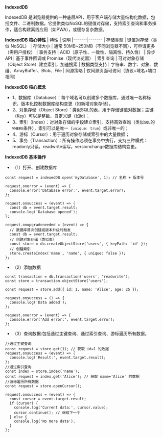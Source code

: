 **IndexedDB**

IndexedDB 是浏览器提供的一种底层API，用于客户端存储大量结构化数据，包括文件、二进制数据。它提供类似NoSQL的键值对存储，支持索引查询和事务操作，适合构建离线应用（如PWA），或缓存复杂数据。

**IndexedDB 核心特性**
| 特性	| 说明
|-------|-------
| 存储类型	| 键值对存储（类似 NoSQL）
| 存储大小	| 通常 50MB~250MB（不同浏览器不同），可申请更多（需用户授权）
| 事务支持	| ACID（原子性、一致性、隔离性、持久性）
| 异步 API	| 基于事件回调或 Promise（现代浏览器）
| 索引查询	| 可对对象存储（Object Store）建立索引，加速搜索
| 数据类型支持	| 字符串、数字、对象、数组、ArrayBuffer、Blob、File
| 同源策略	| 仅同源页面可访问（协议+域名+端口相同）

**IndexedDB 核心概念**
- 1、数据库（Database）：每个域名可以创建多个数据库，通过唯一名称标识，版本化控制数据库结构变更（如新增对象存储）。
- 2、对象存储（Object Store）：类似SQL的表，用于存储键值对数据；主键（Key）可以是整数、自定义键（如id）；
- 3、索引（Index）：对对象存储的字段建立索引，支持高效查询（类似`SQL`的`WHERE`条件），索引可以是唯一（`unique: true`）或非唯一的；
- 4、游标（Cursor）：用于遍历对象存储或索引中的大量数据；
- 5、事务（Transaction）：所有操作必须在事务中执行，支持三种模式：readonly只读，readwrite读写，versionchange数据库结构变更。

**IndexedDB 基本操作**
- （1）打开、创建数据库
```
const request = indexedDB.open('myDatabase', 1); // 名称 + 版本号

request.onerror = (event) => {
  console.error('Database error:', event.target.error);
};

request.onsuccess = (event) => {
  const db = event.target.result;
  console.log('Database opened');
};

request.onupgradeneeded = (event) => {
  // 数据库首次创建或版本升级时触发
  const db = event.target.result;
  // 创建对象存储（类似表）
  const store = db.createObjectStore('users', { keyPath: 'id' });
  // 创建索引
  store.createIndex('name', 'name', { unique: false });
};
```
- （2）添加数据
```
const transaction = db.transaction('users', 'readwrite');
const store = transaction.objectStore('users');

const request = store.add({ id: 1, name: 'Alice', age: 25 });

request.onsuccess = () => {
  console.log('Data added');
};

request.onerror = (event) => {
  console.error('Add error:', event.target.error);
};
```
- （3）查询数据:包括通过主键查询、通过索引查询、游标遍历所有数据。
```
//通过主键查询
const request = store.get(1); // 获取 id=1 的数据
request.onsuccess = (event) => {
  console.log('Result:', event.target.result);
};
//通过索引查询
const index = store.index('name');
const request = index.get('Alice'); // 获取 name='Alice' 的数据
//游标遍历所有数据
const request = store.openCursor();

request.onsuccess = (event) => {
  const cursor = event.target.result;
  if (cursor) {
    console.log('Current data:', cursor.value);
    cursor.continue(); // 继续下一个
  } else {
    console.log('No more data');
  }
};
```
